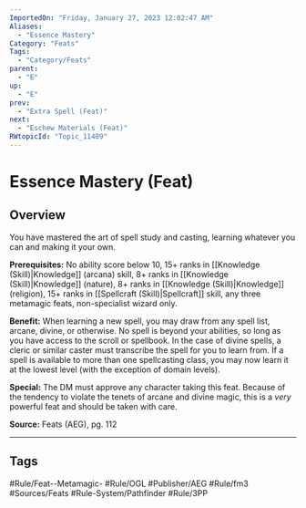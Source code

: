 ```yaml
---
ImportedOn: "Friday, January 27, 2023 12:02:47 AM"
Aliases:
  - "Essence Mastery"
Category: "Feats"
Tags:
  - "Category/Feats"
parent:
  - "E"
up:
  - "E"
prev:
  - "Extra Spell (Feat)"
next:
  - "Eschew Materials (Feat)"
RWtopicId: "Topic_11409"
---
```

# Essence Mastery (Feat)
## Overview
You have mastered the art of spell study and casting, learning whatever you can and making it your own.

**Prerequisites:** No ability score below 10, 15+ ranks in [[Knowledge (Skill)|Knowledge]] (arcana) skill, 8+ ranks in [[Knowledge (Skill)|Knowledge]] (nature), 8+ ranks in [[Knowledge (Skill)|Knowledge]] (religion), 15+ ranks in [[Spellcraft (Skill)|Spellcraft]] skill, any three metamagic feats, non-specialist wizard only.

**Benefit:** When learning a new spell, you may draw from any spell list, arcane, divine, or otherwise. No spell is beyond your abilities, so long as you have access to the scroll or spellbook. In the case of divine spells, a cleric or similar caster must transcribe the spell for you to learn from. If a spell is available to more than one spellcasting class, you may now learn it at the lowest level (with the exception of domain levels).

**Special:** The DM must approve any character taking this feat. Because of the tendency to violate the tenets of arcane and divine magic, this is a *very* powerful feat and should be taken with care.

**Source:** Feats (AEG), pg. 112


---
## Tags
#Rule/Feat--Metamagic- #Rule/OGL #Publisher/AEG #Rule/fm3 #Sources/Feats #Rule-System/Pathfinder #Rule/3PP

